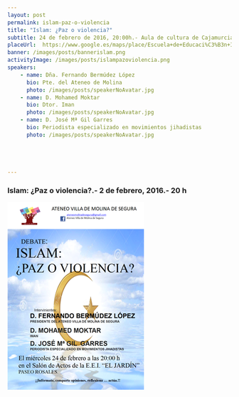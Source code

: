```yaml
---
layout: post
permalink: islam-paz-o-violencia  
title: "Islam: ¿Paz o violencia?"
subtitle: 24 de febrero de 2016, 20:00h.- Aula de cultura de Cajamurcia 
placeUrl:  https://www.google.es/maps/place/Escuela+de+Educaci%C3%B3n+Infantil+N%C2%BA+1/@38.0523753,-1.2155533,17z/data=!3m1!4b1!4m5!3m4!1s0xd6380aa063461a5:0xa4a6aa5b957bba25!8m2!3d38.0523753!4d-1.2133646
banner: /images/posts/bannerislam.png
activityImage: /images/posts/islampazoviolencia.png
speakers: 
    - name: Dña. Fernando Bermúdez López
      bio: Pte. del Ateneo de Molina
      photo: /images/posts/speakerNoAvatar.jpg
    - name: D. Mohamed Moktar
      bio: Dtor. Iman
      photo: /images/posts/speakerNoAvatar.jpg
    - name: D. José Mª Gil Garres
      bio: Periodista especializado en movimientos jihadistas
      photo: /images/posts/speakerNoAvatar.jpg




---
```


### Islam: ¿Paz o violencia?.- 2 de febrero, 2016.- 20 h

![cartel](/images/posts/islampazoviolencia.png)

